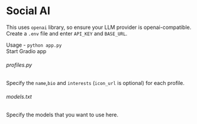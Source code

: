 # Social AI
This uses `openai` library, so ensure your LLM provider is openai-compatible.  
Create a `.env` file and enter `API_KEY` and `BASE_URL`.  

Usage - `python app.py`  
Start Gradio app  

###### profiles.py
Specify the `name`,`bio` and `interests` (`icon_url` is optional) for each profile.
###### models.txt
Specify the models that you want to use here.


